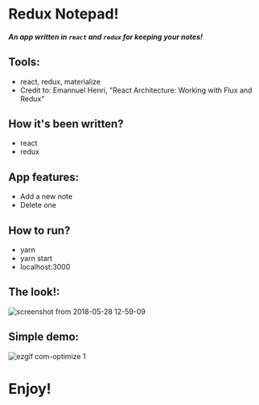 # Redux Notepad!

##### An app written in `react` and `redux` for keeping your notes!

## Tools:
* react, redux, materialize
* Credit to: Emannuel Henri, "React Architecture: Working with Flux and Redux" 

## How it's been written?
* react
* redux

## App features:
* Add a new note
* Delete one

## How to run?
* yarn
* yarn start
* localhost:3000

## The look!:
![screenshot from 2018-05-28 12-59-09](https://user-images.githubusercontent.com/13462129/40595601-ec4b8474-6278-11e8-8d25-f2133d45ddcb.png)

## Simple demo:
![ezgif com-optimize 1](https://user-images.githubusercontent.com/13462129/40595755-fd072e70-6279-11e8-8f99-462781da5a2c.gif)

# Enjoy!
